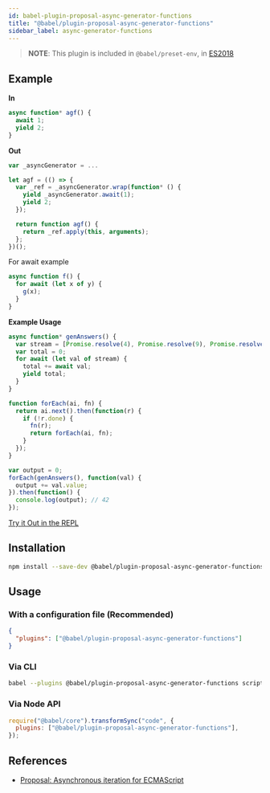 ```yaml
---
id: babel-plugin-proposal-async-generator-functions
title: "@babel/plugin-proposal-async-generator-functions"
sidebar_label: async-generator-functions
---
```


> **NOTE**: This plugin is included in `@babel/preset-env`, in [ES2018](https://github.com/tc39/proposals/blob/master/finished-proposals.md)

## Example

**In**

```javascript
async function* agf() {
  await 1;
  yield 2;
}
```

**Out**

```javascript
var _asyncGenerator = ...

let agf = (() => {
  var _ref = _asyncGenerator.wrap(function* () {
    yield _asyncGenerator.await(1);
    yield 2;
  });

  return function agf() {
    return _ref.apply(this, arguments);
  };
})();
```

For await example

```js
async function f() {
  for await (let x of y) {
    g(x);
  }
}
```

**Example Usage**

```js
async function* genAnswers() {
  var stream = [Promise.resolve(4), Promise.resolve(9), Promise.resolve(12)];
  var total = 0;
  for await (let val of stream) {
    total += await val;
    yield total;
  }
}

function forEach(ai, fn) {
  return ai.next().then(function(r) {
    if (!r.done) {
      fn(r);
      return forEach(ai, fn);
    }
  });
}

var output = 0;
forEach(genAnswers(), function(val) {
  output += val.value;
}).then(function() {
  console.log(output); // 42
});
```

[Try it Out in the REPL](https://babel.dev/repl#?browsers=ie%2011&build=&builtIns=usage&spec=false&loose=false&code_lz=IYZwngdgxgBAZgV2gFwJYHsICoYHMCmEAghCAO74BOIAFAJQwDeAUDDAG7CUwjKX7AAtjAC8MANowACpXSDUIfADp-IdABt2-GgBY6AGmmz5ilfjWbtATgNG5C5ao1aaARgBMDALoBuVhy4YZHRkYHVRGAAGPzY4dG5gMmBUZBgadXxUznD0OB4-AUEGFjY2YNDwgGoxROSssJjSsFR8dQATIJCG_wBfZj7mRBQMCHh4gFFgKAALGmTDOAhi_35kBEpR5KUIfAAPZHolZGnCGiGoNEw0ymXSmFQ8mgBCSiU2zHxbu_gIGhvGu6rdajOKUSYzOaoBZLAEwPpsHp0PwDTjcdAIZAABwxEWigwmU1mBGIpAo1HoCyQFxGNGyxRg6KxOOqAXUSmyCHwcLozCOJ1-50uo3oTH8UEwFmU6nQuBojOxyCRMAA9MqYDp3P0kUA&debug=false&forceAllTransforms=false&shippedProposals=true&circleciRepo=&evaluate=false&fileSize=false&timeTravel=false&sourceType=module&lineWrap=true&presets=env&prettier=false&targets=&version=7.13.15)

## Installation

```sh
npm install --save-dev @babel/plugin-proposal-async-generator-functions
```

## Usage

### With a configuration file (Recommended)

```json
{
  "plugins": ["@babel/plugin-proposal-async-generator-functions"]
}
```

### Via CLI

```sh
babel --plugins @babel/plugin-proposal-async-generator-functions script.js
```

### Via Node API

```javascript
require("@babel/core").transformSync("code", {
  plugins: ["@babel/plugin-proposal-async-generator-functions"],
});
```

## References

- [Proposal: Asynchronous iteration for ECMAScript](https://github.com/tc39/proposal-async-iteration)
